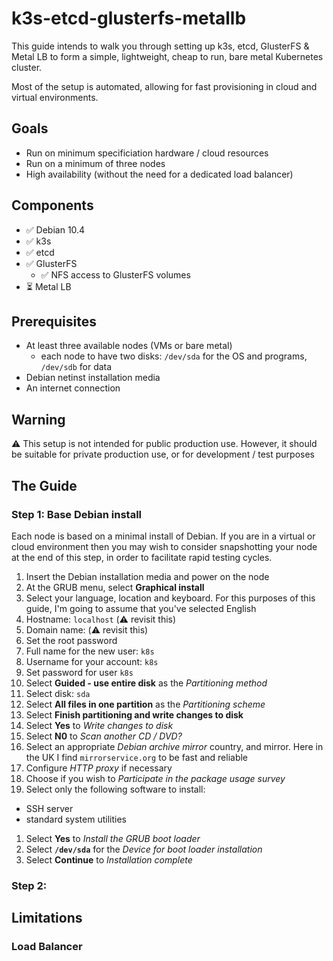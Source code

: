 # k3s-etcd-glusterfs-metallb

This guide intends to walk you through setting up k3s, etcd, GlusterFS & Metal LB to form a simple, lightweight, cheap to run, bare metal Kubernetes cluster.

Most of the setup is automated, allowing for fast provisioning in cloud and virtual environments.

## Goals

- Run on minimum specificiation hardware / cloud resources
- Run on a minimum of three nodes
- High availability (without the need for a dedicated load balancer)

## Components

- ✅ Debian 10.4
- ✅ k3s
- ✅ etcd
- ✅ GlusterFS
  - ✅ NFS access to GlusterFS volumes
- ⏳ Metal LB

## Prerequisites

- At least three available nodes (VMs or bare metal)
  - each node to have two disks: <code>/dev/sda</code> for the OS and programs, <code>/dev/sdb</code> for data
- Debian netinst installation media
- An internet connection

## Warning

⚠️ This setup is not intended for public production use. However, it should be suitable for private production use, or for development / test purposes

## The Guide

### Step 1: Base Debian install

Each node is based on a minimal install of Debian. If you are in a virtual or cloud environment then you may wish to consider snapshotting your node at the end of this step, in order to facilitate rapid testing cycles.

1. Insert the Debian installation media and power on the node
1. At the GRUB menu, select **Graphical install**
1. Select your language, location and keyboard. For this purposes of this guide, I'm going to assume that you've selected English
1. Hostname: <code>localhost</code> (⚠️ revisit this)
1. Domain name: <blank> (⚠️ revisit this)
1. Set the root password
1. Full name for the new user: <code>k8s</code>
1. Username for your account: <code>k8s</code>
1. Set password for user <code>k8s</code>
1. Select **Guided - use entire disk** as the _Partitioning method_
1. Select disk: <code>sda</code>
1. Select **All files in one partition** as the _Partitioning scheme_ 
1. Select **Finish partitioning and write changes to disk**
1. Select **Yes** to _Write changes to disk_
1. Select **N0** to _Scan another CD / DVD?_
1. Select an appropriate _Debian archive mirror_ country, and mirror. Here in the UK I find <code>mirrorservice.org</code> to be fast and reliable
1. Configure _HTTP proxy_ if necessary
1. Choose if you wish to _Participate in the package usage survey_
1. Select only the following software to install:
  - SSH server
  - standard system utilities
1. Select **Yes** to _Install the GRUB boot loader_
1. Select **<code>/dev/sda</code>** for the _Device for boot loader installation_
1. Select **Continue** to _Installation complete_


### Step 2: 


## Limitations

### Load Balancer
